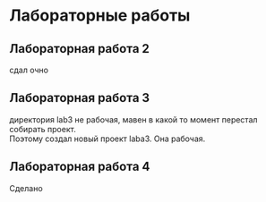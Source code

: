 # Лабораторные работы

## Лабораторная работа 2 

сдал очно

## Лабораторная работа 3

директория lab3 не рабочая, мавен в какой то момент перестал собирать проект. <br>
Поэтому создал новый проект laba3. Она рабочая.

## Лабораторная работа 4

Сделано
